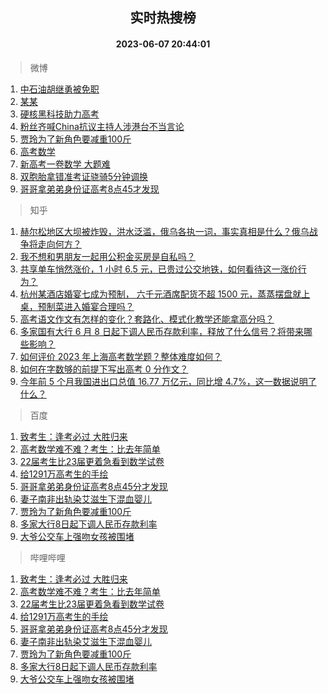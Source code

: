 <div align="center"><h2>实时热搜榜</h2><h4>2023-06-07 20:44:01</h4></div>

> 微博  

1. [中石油胡继勇被免职](https://s.weibo.com/weibo?q=%23%E4%B8%AD%E7%9F%B3%E6%B2%B9%E8%83%A1%E7%BB%A7%E5%8B%87%E8%A2%AB%E5%85%8D%E8%81%8C%23&t=31&band_rank=1&Refer=top)<br />
2. [某某](https://s.weibo.com/weibo?q=%E6%9F%90%E6%9F%90&t=31&band_rank=2&Refer=top)<br />
3. [硬核黑科技助力高考](https://s.weibo.com/weibo?q=%23%E7%A1%AC%E6%A0%B8%E9%BB%91%E7%A7%91%E6%8A%80%E5%8A%A9%E5%8A%9B%E9%AB%98%E8%80%83%23&t=31&band_rank=3&Refer=top)<br />
4. [粉丝齐喊China抗议主持人涉港台不当言论](https://s.weibo.com/weibo?q=%23%E7%B2%89%E4%B8%9D%E9%BD%90%E5%96%8AChina%E6%8A%97%E8%AE%AE%E4%B8%BB%E6%8C%81%E4%BA%BA%E6%B6%89%E6%B8%AF%E5%8F%B0%E4%B8%8D%E5%BD%93%E8%A8%80%E8%AE%BA%23&t=31&band_rank=4&Refer=top)<br />
5. [贾玲为了新角色要减重100斤](https://s.weibo.com/weibo?q=%23%E8%B4%BE%E7%8E%B2%E4%B8%BA%E4%BA%86%E6%96%B0%E8%A7%92%E8%89%B2%E8%A6%81%E5%87%8F%E9%87%8D100%E6%96%A4%23&t=31&band_rank=5&Refer=top)<br />
6. [高考数学](https://s.weibo.com/weibo?q=%E9%AB%98%E8%80%83%E6%95%B0%E5%AD%A6&t=31&band_rank=6&Refer=top)<br />
7. [新高考一卷数学 大题难](https://s.weibo.com/weibo?q=%E6%96%B0%E9%AB%98%E8%80%83%E4%B8%80%E5%8D%B7%E6%95%B0%E5%AD%A6%20%E5%A4%A7%E9%A2%98%E9%9A%BE&t=31&band_rank=7&Refer=top)<br />
8. [双胞胎拿错准考证骁骑5分钟调换](https://s.weibo.com/weibo?q=%23%E5%8F%8C%E8%83%9E%E8%83%8E%E6%8B%BF%E9%94%99%E5%87%86%E8%80%83%E8%AF%81%E9%AA%81%E9%AA%915%E5%88%86%E9%92%9F%E8%B0%83%E6%8D%A2%23&t=31&band_rank=8&Refer=top)<br />
9. [哥哥拿弟弟身份证高考8点45才发现](https://s.weibo.com/weibo?q=%23%E5%93%A5%E5%93%A5%E6%8B%BF%E5%BC%9F%E5%BC%9F%E8%BA%AB%E4%BB%BD%E8%AF%81%E9%AB%98%E8%80%838%E7%82%B945%E6%89%8D%E5%8F%91%E7%8E%B0%23&t=31&band_rank=9&Refer=top)<br />

> 知乎  

1. [赫尔松地区大坝被炸毁，洪水泛滥，俄乌各执一词，事实真相是什么？俄乌战争将走向何方？](https://www.zhihu.com/question/605068506)<br />
2. [我不想和男朋友一起用公积金买房是自私吗？](https://www.zhihu.com/question/600695811)<br />
3. [共享单车悄然涨价，1 小时 6.5 元，已贵过公交地铁，如何看待这一涨价行为？](https://www.zhihu.com/question/605241957)<br />
4. [杭州某酒店婚宴七成为预制， 六千元酒席配货不超 1500 元，蒸蒸摆盘就上桌，预制菜进入婚宴合理吗？](https://www.zhihu.com/question/604884736)<br />
5. [高考语文作文有怎样的变化？套路化、模式化教学还能拿高分吗？](https://www.zhihu.com/theater/93379)<br />
6. [多家国有大行 6 月 8 日起下调人民币存款利率，释放了什么信号？将带来哪些影响？](https://www.zhihu.com/question/605298719)<br />
7. [如何评价 2023 年上海高考数学题？整体难度如何？](https://www.zhihu.com/question/598517648)<br />
8. [如何在字数够的前提下写出高考 0 分作文？](https://www.zhihu.com/question/605300883)<br />
9. [今年前 5 个月我国进出口总值 16.77 万亿元，同比增 4.7%，这一数据说明了什么？](https://www.zhihu.com/question/605246163)<br />

> 百度  

1. [致考生：逢考必过 大胜归来](https://www.baidu.com/s?wd=%E8%87%B4%E8%80%83%E7%94%9F%EF%BC%9A%E9%80%A2%E8%80%83%E5%BF%85%E8%BF%87+%E5%A4%A7%E8%83%9C%E5%BD%92%E6%9D%A5&sa=fyb_news&rsv_dl=fyb_news)<br />
2. [高考数学难不难？考生：比去年简单](https://www.baidu.com/s?wd=%E9%AB%98%E8%80%83%E6%95%B0%E5%AD%A6%E9%9A%BE%E4%B8%8D%E9%9A%BE%EF%BC%9F%E8%80%83%E7%94%9F%EF%BC%9A%E6%AF%94%E5%8E%BB%E5%B9%B4%E7%AE%80%E5%8D%95&sa=fyb_news&rsv_dl=fyb_news)<br />
3. [22届考生比23届更着急看到数学试卷](https://www.baidu.com/s?wd=22%E5%B1%8A%E8%80%83%E7%94%9F%E6%AF%9423%E5%B1%8A%E6%9B%B4%E7%9D%80%E6%80%A5%E7%9C%8B%E5%88%B0%E6%95%B0%E5%AD%A6%E8%AF%95%E5%8D%B7&sa=fyb_news&rsv_dl=fyb_news)<br />
4. [给1291万高考生的手绘](https://www.baidu.com/s?wd=%E7%BB%991291%E4%B8%87%E9%AB%98%E8%80%83%E7%94%9F%E7%9A%84%E6%89%8B%E7%BB%98&sa=fyb_news&rsv_dl=fyb_news)<br />
5. [哥哥拿弟弟身份证高考8点45分才发现](https://www.baidu.com/s?wd=%E5%93%A5%E5%93%A5%E6%8B%BF%E5%BC%9F%E5%BC%9F%E8%BA%AB%E4%BB%BD%E8%AF%81%E9%AB%98%E8%80%838%E7%82%B945%E5%88%86%E6%89%8D%E5%8F%91%E7%8E%B0&sa=fyb_news&rsv_dl=fyb_news)<br />
6. [妻子南非出轨染艾滋生下混血婴儿](https://www.baidu.com/s?wd=%E5%A6%BB%E5%AD%90%E5%8D%97%E9%9D%9E%E5%87%BA%E8%BD%A8%E6%9F%93%E8%89%BE%E6%BB%8B%E7%94%9F%E4%B8%8B%E6%B7%B7%E8%A1%80%E5%A9%B4%E5%84%BF&sa=fyb_news&rsv_dl=fyb_news)<br />
7. [贾玲为了新角色要减重100斤](https://www.baidu.com/s?wd=%E8%B4%BE%E7%8E%B2%E4%B8%BA%E4%BA%86%E6%96%B0%E8%A7%92%E8%89%B2%E8%A6%81%E5%87%8F%E9%87%8D100%E6%96%A4&sa=fyb_news&rsv_dl=fyb_news)<br />
8. [多家大行8日起下调人民币存款利率](https://www.baidu.com/s?wd=%E5%A4%9A%E5%AE%B6%E5%A4%A7%E8%A1%8C8%E6%97%A5%E8%B5%B7%E4%B8%8B%E8%B0%83%E4%BA%BA%E6%B0%91%E5%B8%81%E5%AD%98%E6%AC%BE%E5%88%A9%E7%8E%87&sa=fyb_news&rsv_dl=fyb_news)<br />
9. [大爷公交车上强吻女孩被围堵](https://www.baidu.com/s?wd=%E5%A4%A7%E7%88%B7%E5%85%AC%E4%BA%A4%E8%BD%A6%E4%B8%8A%E5%BC%BA%E5%90%BB%E5%A5%B3%E5%AD%A9%E8%A2%AB%E5%9B%B4%E5%A0%B5&sa=fyb_news&rsv_dl=fyb_news)<br />

> 哔哩哔哩  

1. [致考生：逢考必过 大胜归来](https://www.baidu.com/s?wd=%E8%87%B4%E8%80%83%E7%94%9F%EF%BC%9A%E9%80%A2%E8%80%83%E5%BF%85%E8%BF%87+%E5%A4%A7%E8%83%9C%E5%BD%92%E6%9D%A5&sa=fyb_news&rsv_dl=fyb_news)<br />
2. [高考数学难不难？考生：比去年简单](https://www.baidu.com/s?wd=%E9%AB%98%E8%80%83%E6%95%B0%E5%AD%A6%E9%9A%BE%E4%B8%8D%E9%9A%BE%EF%BC%9F%E8%80%83%E7%94%9F%EF%BC%9A%E6%AF%94%E5%8E%BB%E5%B9%B4%E7%AE%80%E5%8D%95&sa=fyb_news&rsv_dl=fyb_news)<br />
3. [22届考生比23届更着急看到数学试卷](https://www.baidu.com/s?wd=22%E5%B1%8A%E8%80%83%E7%94%9F%E6%AF%9423%E5%B1%8A%E6%9B%B4%E7%9D%80%E6%80%A5%E7%9C%8B%E5%88%B0%E6%95%B0%E5%AD%A6%E8%AF%95%E5%8D%B7&sa=fyb_news&rsv_dl=fyb_news)<br />
4. [给1291万高考生的手绘](https://www.baidu.com/s?wd=%E7%BB%991291%E4%B8%87%E9%AB%98%E8%80%83%E7%94%9F%E7%9A%84%E6%89%8B%E7%BB%98&sa=fyb_news&rsv_dl=fyb_news)<br />
5. [哥哥拿弟弟身份证高考8点45分才发现](https://www.baidu.com/s?wd=%E5%93%A5%E5%93%A5%E6%8B%BF%E5%BC%9F%E5%BC%9F%E8%BA%AB%E4%BB%BD%E8%AF%81%E9%AB%98%E8%80%838%E7%82%B945%E5%88%86%E6%89%8D%E5%8F%91%E7%8E%B0&sa=fyb_news&rsv_dl=fyb_news)<br />
6. [妻子南非出轨染艾滋生下混血婴儿](https://www.baidu.com/s?wd=%E5%A6%BB%E5%AD%90%E5%8D%97%E9%9D%9E%E5%87%BA%E8%BD%A8%E6%9F%93%E8%89%BE%E6%BB%8B%E7%94%9F%E4%B8%8B%E6%B7%B7%E8%A1%80%E5%A9%B4%E5%84%BF&sa=fyb_news&rsv_dl=fyb_news)<br />
7. [贾玲为了新角色要减重100斤](https://www.baidu.com/s?wd=%E8%B4%BE%E7%8E%B2%E4%B8%BA%E4%BA%86%E6%96%B0%E8%A7%92%E8%89%B2%E8%A6%81%E5%87%8F%E9%87%8D100%E6%96%A4&sa=fyb_news&rsv_dl=fyb_news)<br />
8. [多家大行8日起下调人民币存款利率](https://www.baidu.com/s?wd=%E5%A4%9A%E5%AE%B6%E5%A4%A7%E8%A1%8C8%E6%97%A5%E8%B5%B7%E4%B8%8B%E8%B0%83%E4%BA%BA%E6%B0%91%E5%B8%81%E5%AD%98%E6%AC%BE%E5%88%A9%E7%8E%87&sa=fyb_news&rsv_dl=fyb_news)<br />
9. [大爷公交车上强吻女孩被围堵](https://www.baidu.com/s?wd=%E5%A4%A7%E7%88%B7%E5%85%AC%E4%BA%A4%E8%BD%A6%E4%B8%8A%E5%BC%BA%E5%90%BB%E5%A5%B3%E5%AD%A9%E8%A2%AB%E5%9B%B4%E5%A0%B5&sa=fyb_news&rsv_dl=fyb_news)<br />
